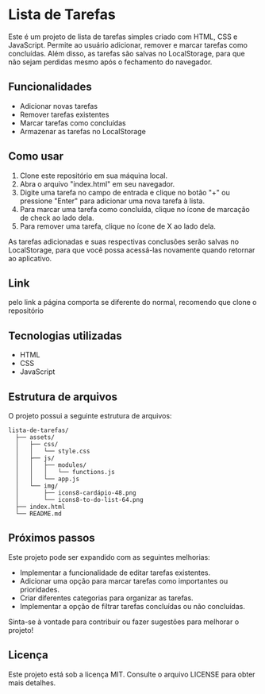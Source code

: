 # Lista de Tarefas

Este é um projeto de lista de tarefas simples criado com HTML, CSS e JavaScript. Permite ao usuário adicionar, remover e marcar tarefas como concluídas. Além disso, as tarefas são salvas no LocalStorage, para que não sejam perdidas mesmo após o fechamento do navegador.

## Funcionalidades

- Adicionar novas tarefas
- Remover tarefas existentes
- Marcar tarefas como concluídas
- Armazenar as tarefas no LocalStorage

## Como usar

1. Clone este repositório em sua máquina local.
2. Abra o arquivo "index.html" em seu navegador.
3. Digite uma tarefa no campo de entrada e clique no botão "+" ou pressione "Enter" para adicionar uma nova tarefa à lista.
4. Para marcar uma tarefa como concluída, clique no ícone de marcação de check ao lado dela.
5. Para remover uma tarefa, clique no ícone de X ao lado dela.

As tarefas adicionadas e suas respectivas conclusões serão salvas no LocalStorage, para que você possa acessá-las novamente quando retornar ao aplicativo.

## Link

pelo link a página comporta se diferente do normal, recomendo que clone o repositório

## Tecnologias utilizadas

- HTML
- CSS
- JavaScript

## Estrutura de arquivos

O projeto possui a seguinte estrutura de arquivos:

```
lista-de-tarefas/
  ├── assets/
  │   ├── css/
  │   │   └── style.css
  │   ├── js/
  │   │   ├── modules/
  │   │   │   └── functions.js
  │   │   └── app.js
  │   └── img/
  │       ├── icons8-cardápio-48.png
  │       └── icons8-to-do-list-64.png
  ├── index.html
  └── README.md
```


## Próximos passos

Este projeto pode ser expandido com as seguintes melhorias:

- Implementar a funcionalidade de editar tarefas existentes.
- Adicionar uma opção para marcar tarefas como importantes ou prioridades.
- Criar diferentes categorias para organizar as tarefas.
- Implementar a opção de filtrar tarefas concluídas ou não concluídas.

Sinta-se à vontade para contribuir ou fazer sugestões para melhorar o projeto!

## Licença

Este projeto está sob a licença MIT. Consulte o arquivo LICENSE para obter mais detalhes.
